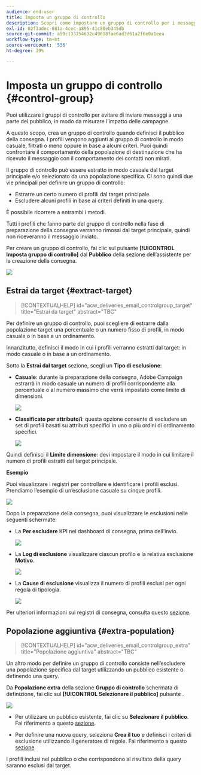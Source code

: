 ```yaml
---
audience: end-user
title: Imposta un gruppo di controllo
description: Scopri come impostare un gruppo di controllo per i messaggi nell’interfaccia utente Web di Campaign
exl-id: 02f3adec-681a-4cec-a895-41c80eb345db
source-git-commit: a59c133254632c49618fae6ad3d61a2f6e0a1eea
workflow-type: tm+mt
source-wordcount: '536'
ht-degree: 39%

---
```


# Imposta un gruppo di controllo {#control-group}

Puoi utilizzare i gruppi di controllo per evitare di inviare messaggi a una parte del pubblico, in modo da misurare l’impatto delle campagne.

A questo scopo, crea un gruppo di controllo quando definisci il pubblico della consegna. I profili vengono aggiunti al gruppo di controllo in modo casuale, filtrati o meno oppure in base a alcuni criteri. Puoi quindi confrontare il comportamento della popolazione di destinazione che ha ricevuto il messaggio con il comportamento dei contatti non mirati.

Il gruppo di controllo può essere estratto in modo casuale dal target principale e/o selezionato da una popolazione specifica. Ci sono quindi due vie principali per definire un gruppo di controllo:

* Estrarre un certo numero di profili dal target principale.
* Escludere alcuni profili in base ai criteri definiti in una query.

È possibile ricorrere a entrambi i metodi.

Tutti i profili che fanno parte del gruppo di controllo nella fase di preparazione della consegna verranno rimossi dal target principale, quindi non riceveranno il messaggio inviato.

Per creare un gruppo di controllo, fai clic sul pulsante **[!UICONTROL Imposta gruppo di controllo]** dal **Pubblico** della sezione dell’assistente per la creazione della consegna.

![](assets/control-group1.png)

## Estrai da target {#extract-target}

>[!CONTEXTUALHELP]
>id="acw_deliveries_email_controlgroup_target"
>title="Estrai da target"
>abstract="TBC"

Per definire un gruppo di controllo, puoi scegliere di estrarre dalla popolazione target una percentuale o un numero fisso di profili, in modo casuale o in base a un ordinamento.

Innanzitutto, definisci il modo in cui i profili verranno estratti dal target: in modo casuale o in base a un ordinamento.

Sotto la **Estrai dal target** sezione, scegli un **Tipo di esclusione**:

* **Casuale**: durante la preparazione della consegna, Adobe Campaign estrarrà in modo casuale un numero di profili corrispondente alla percentuale o al numero massimo che verrà impostato come limite di dimensioni.

   ![](assets/control-group.png)

* **Classificato per attributo/i**: questa opzione consente di escludere un set di profili basati su attributi specifici in uno o più ordini di ordinamento specifici.

   ![](assets/control-group2.png)

Quindi definisci il **Limite dimensione**: devi impostare il modo in cui limitare il numero di profili estratti dal target principale.

**Esempio**

Puoi visualizzare i registri per controllare e identificare i profili esclusi. Prendiamo l’esempio di un’esclusione casuale su cinque profili.

![](assets/control-group4.png)

Dopo la preparazione della consegna, puoi visualizzare le esclusioni nelle seguenti schermate:

* La **Per escludere** KPI nel dashboard di consegna, prima dell’invio.

   ![](assets/control-group5.png)

* La **Log di esclusione** visualizzare ciascun profilo e la relativa esclusione **Motivo**.

   ![](assets/control-group6.png)

* La **Cause di esclusione** visualizza il numero di profili esclusi per ogni regola di tipologia.

   ![](assets/control-group7.png)

Per ulteriori informazioni sui registri di consegna, consulta questo [sezione](../monitor/delivery-logs.md).

## Popolazione aggiuntiva {#extra-population}

>[!CONTEXTUALHELP]
>id="acw_deliveries_email_controlgroup_extra"
>title="Popolazione aggiuntiva"
>abstract="TBC"

Un altro modo per definire un gruppo di controllo consiste nell’escludere una popolazione specifica dal target utilizzando un pubblico esistente o definendo una query.

Da **Popolazione extra** della sezione **Gruppo di controllo** schermata di definizione, fai clic sul **[!UICONTROL Selezionare il pubblico]** pulsante .

![](assets/control-group3.png)

* Per utilizzare un pubblico esistente, fai clic su **Selezionare il pubblico**. Fai riferimento a questo [sezione](add-audience.md).

* Per definire una nuova query, seleziona **Crea il tuo** e definisci i criteri di esclusione utilizzando il generatore di regole. Fai riferimento a questo [sezione](segment-builder.md).

I profili inclusi nel pubblico o che corrispondono al risultato della query saranno esclusi dal target.